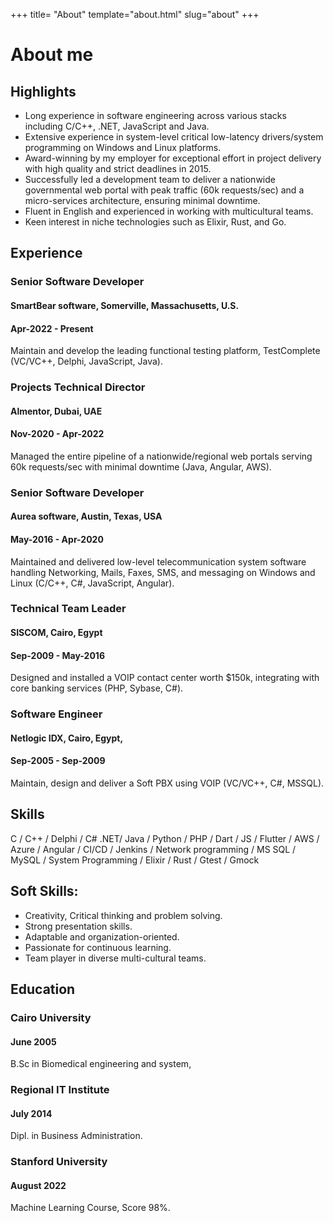 +++
title= "About"
template="about.html"
slug="about"
+++
# About me
## Highlights
* Long experience in software engineering across various stacks including C/C++,  .NET, JavaScript and Java.
* Extensive experience in system-level critical low-latency drivers/system programming on Windows and Linux platforms.
* Award-winning by my employer for exceptional effort in project delivery with high quality and strict deadlines in 2015.
* Successfully led a development team to deliver a nationwide governmental web portal with peak traffic (60k requests/sec) and a micro-services architecture, ensuring minimal downtime.
* Fluent in English and experienced in working with multicultural teams.
* Keen interest in niche technologies such as Elixir, Rust, and Go.

## Experience

### Senior Software Developer
#### SmartBear software, Somerville, Massachusetts, U.S.
#### Apr-2022 - Present
Maintain and develop the leading functional testing platform, TestComplete (VC/VC++, Delphi, JavaScript, Java).

### Projects Technical Director
#### Almentor, Dubai, UAE
#### Nov-2020 - Apr-2022

Managed the entire pipeline of a nationwide/regional web portals serving 60k requests/sec with minimal downtime (Java, Angular, AWS).

### Senior Software Developer
#### Aurea software, Austin, Texas, USA
#### May-2016 - Apr-2020
Maintained and delivered low-level telecommunication system software handling Networking, Mails, Faxes, SMS, and messaging on Windows and Linux (C/C++, C#, JavaScript, Angular).


### Technical Team Leader
#### SISCOM, Cairo, Egypt
#### Sep-2009 - May-2016
Designed and installed a VOIP contact center worth $150k, integrating with core banking services (PHP, Sybase, C#).

### Software Engineer
#### Netlogic IDX, Cairo, Egypt,
#### Sep-2005 - Sep-2009
Maintain, design and deliver a Soft PBX using VOIP (VC/VC++, C#, MSSQL).

## Skills
C / C++ / Delphi / C# .NET/ Java / Python / PHP / Dart / JS / Flutter / AWS / Azure / Angular / CI/CD / Jenkins / Network programming / MS SQL / MySQL / System Programming / Elixir / Rust / Gtest / Gmock

## Soft Skills:
* Creativity, Critical thinking and problem solving.
* Strong presentation skills.
* Adaptable and organization-oriented.
* Passionate for continuous learning.
* Team player in diverse multi-cultural teams.


## Education

### Cairo University
#### June 2005
B.Sc in Biomedical engineering and system,

### Regional IT Institute
#### July 2014
Dipl. in Business Administration.

### Stanford University
#### August 2022
Machine Learning Course, Score 98%.

